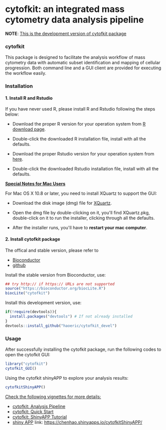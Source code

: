 cytofkit: an integrated mass cytometry data analysis pipeline
============

**NOTE**: <u>This is the development version of cytofkit package</u>

### cytofkit

This package is designed to facilitate the analysis workflow of mass cytometry data with automatic subset identification and mapping of cellular progression. Both command line and a GUI client are provided for executing the workflow easily.

### Installation

#### 1. Install R and Rstudio

If you have never used R, please install R and Rstudio following the steps below:

- Download the proper R version for your operation system from [R download page](http://cran.stat.nus.edu.sg).

- Double-click the downloaded R installation file, install with all the defaults.

- Download the proper Rstudio version for your operation system from [here](https://www.rstudio.com/products/rstudio/download/).

- Double-click the downloaded Rstudio installation file, install with all the defaults.


<u>**Special Notes for Mac Users**</u>

For Mac OS X 10.8 or later, you need to install XQuartz to support the GUI:

* Download the disk image (dmg) file for [XQuartz](http://xquartz.macosforge.org).

* Open the dmg file by double-clicking on it, you'll find XQuartz.pkg, double-click on it to run the installer, clicking through all the defaults.

* After the installer runs, you'll have to **restart your mac computer**.


#### 2. Install cytofkit package

The offical and stable version, please refer to 

- [Bioconductor](https://www.bioconductor.org/packages/cytofkit/)
- [github](https://github.com/JinmiaoChenLab/cytofkit)

Install the stable version from Bioconductor, use:

``` r
## try http:// if https:// URLs are not supported
source("https://bioconductor.org/biocLite.R")
biocLite("cytofkit")
```

Install this development version, use:

``` r
if(!require(devtools)){
  install.packages("devtools") # If not already installed
}
devtools::install_github("haoeric/cytofkit_devel")
```

### Usage

After successfully installing the cytofkit package, run the following codes to open the cytofkit GUI:

``` r
library("cytofkit")
cytofkit_GUI()
```

Using the cytofkit shinyAPP to explore your analysis results:

``` r
cytofkitShinyAPP()
```

<u>Check the following vignettes for more details:</u>

- [cytofkit: Analysis Pipeline](https://www.bioconductor.org/packages/release/bioc/vignettes/cytofkit/inst/doc/cytofkit_workflow.html)    
- [cytofkit: Quick Start](https://www.bioconductor.org/packages/release/bioc/vignettes/cytofkit/inst/doc/cytofkit_example.html)   
- [cytofkit: ShinyAPP Tutorial](https://www.bioconductor.org/packages/release/bioc/vignettes/cytofkit/inst/doc/cytofkit_shinyAPP.html)    
- [shiny APP](https://chenhao.shinyapps.io/cytofkitShinyAPP/) link:  https://chenhao.shinyapps.io/cytofkitShinyAPP/
